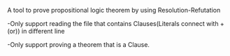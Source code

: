 A tool to prove propositional logic theorem by using Resolution-Refutation
   
-Only support reading the file that contains Clauses(Literals connect with +(or)) in different line

-Only support proving a theorem that is a Clause.

